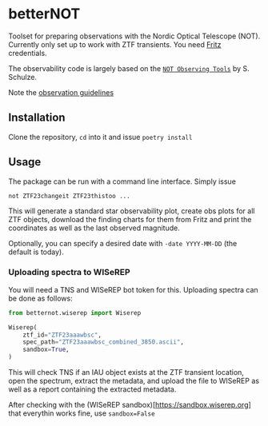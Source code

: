 # betterNOT
Toolset for preparing observations with the Nordic Optical Telescope (NOT). Currently only set up to work with ZTF transients. You need [Fritz](https://fritz.science) credentials.

The observability code is largely based on the [`NOT Observing Tools`](https://github.com/steveschulze/NOT_Observing_Tools) by S. Schulze.

Note the [observation guidelines](https://notes.simeonreusch.com/s/dHt_0XzwQ#)

## Installation
Clone the repository, `cd` into it and issue `poetry install`

## Usage
The package can be run with a command line interface. Simply issue
```
not ZTF23changeit ZTF23thistoo ...
```
This will generate a standard star observability plot, create obs plots for all ZTF objects, download the finding charts for them from Fritz and print the coordinates as well as the last observed magnitude.

Optionally, you can specify a desired date with `-date YYYY-MM-DD` (the default is today).

### Uploading spectra to WISeREP
You will need a TNS and WISeREP bot token for this. Uploading spectra can be done as follows:
```python
from betternot.wiserep import Wiserep

Wiserep(
    ztf_id="ZTF23aaawbsc",
    spec_path="ZTF23aaawbsc_combined_3850.ascii",
    sandbox=True,
)
```
This will check TNS if an IAU object exists at the ZTF transient location, open the spectrum, extract the metadata, and upload the file to WISeREP as well as a report containing the extracted metadata.

After checking with the (WISeREP sandbox)[https://sandbox.wiserep.org] that everythin works fine, use `sandbox=False`